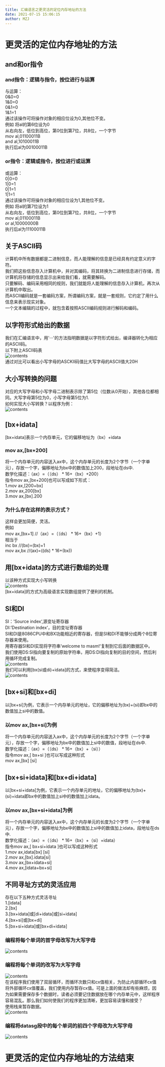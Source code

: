 ```yaml
---
title: 汇编语言之更灵活的定位内存地址的方法
date: 2021-07-15 15:06:15
author: MZJ
---
```

# 更灵活的定位内存地址的方法
## and和or指令
### and指令：逻辑与指令，按位进行与运算
与运算：  
0&0=0  
1&0=0  
0&1=0  
1&1=1  
通过该操作可将操作对象的相应位设为0,其他位不变。  
例如 将al的第6位设为0  
从右向左，低位到高位，第0位到第7位，共8位，一个字节  
mov al,01100011B  
and  al,10100011B  
执行后al为00100011B
### or指令：逻辑或指令，按位进行或运算
或运算：  
0|0=0  
1|0=1  
0|1=1  
1|1=1  
通过该操作可将操作对象的相应位设为1,其他位不变。  
例如 将al的第7位设为1  
从右向左，低位到高位，第0位到第7位，共8位，一个字节  
mov al,01100011B  
or  al,10000000B  
执行后al为11100011B
## 关于ASCII码
计算机中所有数据都是二进制信息，而人能理解的信息是已经具有约定意义的字符。  
我们把这些信息存入计算机中，并对其编码，将其转换为二进制信息进行存储，而计算机将存储的信息显示出来给我们看，就需要解码。  
只要解码、编码采用相同的规则，我们就能将人能理解的信息存入计算机，再次从计算机中取出。  
而ASCII编码就是一套编码方案，所谓编码方案，就是一套规则，它约定了用什么信息来表示现实对象。  
一个文本编辑的过程中，就包含着按照ASCII编码规则进行解码和编码。
## 以字符形式给出的数据
我们在汇编语言中，用'···'的方法指明数据是以字符形式给出，编译器转化为相应的ASCII码。  
以下附上ASCII码表  
![contents](https://github.com/MzjHarley/AssemblyLanguageBasicKnowledge/blob/main/img/%E6%B1%87%E7%BC%96%E8%AF%AD%E8%A8%80%E4%B9%8B%E6%9B%B4%E7%81%B5%E6%B4%BB%E7%9A%84%E5%AE%9A%E4%BD%8D%E5%86%85%E5%AD%98%E5%9C%B0%E5%9D%80%E7%9A%84%E6%96%B9%E6%B3%95/1.png)  
通过对比可以看出小写字母的ASCKII码值比大写字母的ASCII值大20H
## 大小写转换的问题
对应的大写字母和小写字母二进制表示除了第5位（位数从0开始），其他各位都相同。大写字母第5位为0，小写字母第5位为1.  
如何实现大小写转换？以程序为例：  
![contents](https://github.com/MzjHarley/AssemblyLanguageBasicKnowledge/blob/main/img/%E6%B1%87%E7%BC%96%E8%AF%AD%E8%A8%80%E4%B9%8B%E6%9B%B4%E7%81%B5%E6%B4%BB%E7%9A%84%E5%AE%9A%E4%BD%8D%E5%86%85%E5%AD%98%E5%9C%B0%E5%9D%80%E7%9A%84%E6%96%B9%E6%B3%95/2.png)  
## [bx+idata]
[bx+idata]表示一个内存单元，它的偏移地址为（bx）+idata
### mov ax,[bx+200]
将一个内存单元的内容送入ax中，这个内存单元的长度为2个字节（一个字单元），存放一个字，偏移地址为bx中的数值加上200，段地址在ds中.  
数学化描述：（ax）=（（ds） * 16+（bx）+200）  
指令mov ax,[bx+200]也可以写成如下形式：  
1.mov ax,[200+bx]  
2.mov ax,200[bx]  
3.mov ax,[bx].200
### 为什么存在这样的表示方式？
这样会更加简便，灵活。  
例如  
mov ax,[bx+1]      //（ax）=（（ds） * 16+（bx）+1）  
相当于  
inc bx               //(bx)=(bx)+1  
mov ax,bx      //(ax)=((ds) * 16+(bx))  
## 用[bx+idata]的方式进行数组的处理
以该种方式实现大小写转换  
![contents](https://github.com/MzjHarley/AssemblyLanguageBasicKnowledge/blob/main/img/%E6%B1%87%E7%BC%96%E8%AF%AD%E8%A8%80%E4%B9%8B%E6%9B%B4%E7%81%B5%E6%B4%BB%E7%9A%84%E5%AE%9A%E4%BD%8D%E5%86%85%E5%AD%98%E5%9C%B0%E5%9D%80%E7%9A%84%E6%96%B9%E6%B3%95/3.png)  
[bx+idata]的方式为高级语言实现数组提供了便利的机制。  
## SI和DI
SI：’Source index‘,源变址寄存器  
DI:’Destination index‘，目的变址寄存器  
SI和DI是8086CPU中和BX功能相近的寄存器，但是SI和DI不能够分成两个8位寄存器来使用。  
用寄存器SI和DI实现将字符串’welcome to masm!‘复制到它后面的数据区中。  
我们使用DS:SI指向要复制的原始字符串，用DS:DI指向复制的目的空间，然后利用循环完成复制。  
![contents](https://github.com/MzjHarley/AssemblyLanguageBasicKnowledge/blob/main/img/%E6%B1%87%E7%BC%96%E8%AF%AD%E8%A8%80%E4%B9%8B%E6%9B%B4%E7%81%B5%E6%B4%BB%E7%9A%84%E5%AE%9A%E4%BD%8D%E5%86%85%E5%AD%98%E5%9C%B0%E5%9D%80%E7%9A%84%E6%96%B9%E6%B3%95/4.png)  
我们可以利用[bx(si或di)+idata]的方式，来使程序变得简洁。  
![contents](https://github.com/MzjHarley/AssemblyLanguageBasicKnowledge/blob/main/img/%E6%B1%87%E7%BC%96%E8%AF%AD%E8%A8%80%E4%B9%8B%E6%9B%B4%E7%81%B5%E6%B4%BB%E7%9A%84%E5%AE%9A%E4%BD%8D%E5%86%85%E5%AD%98%E5%9C%B0%E5%9D%80%E7%9A%84%E6%96%B9%E6%B3%95/5.png)
## [bx+si]和[bx+di]
以[bx+si]为例，它表示一个内存单元的地址，它的偏移地址为(bx)+(si)即bx中的数值加上si中的数值。  
### 以mov ax,[bx+si]为例
将一个内存单元的内容送入ax中，这个内存单元的长度为2个字节（一个字单元），存放一个字，偏移地址为bx中的数值加上si中的数值，段地址在ds中.  
数学化描述：（ax）=（（ds） * 16+（bx）+（si））  
指令mov ax,[ bx+si ]也可以写成这种形式  
mov ax,[bx]  [si]  
## [bx+si+idata]和[bx+di+idata]
以[bx+si+idata]为例，它表示一个内存单元的地址，它的偏移地址为(bx)+(si)+idata即bx中的数值加上si中的数值加上idata。
### 以mov ax,[bx+si+idata]为例
将一个内存单元的内容送入ax中，这个内存单元的长度为2个字节（一个字单元），存放一个字，偏移地址为bx中的数值加上si中的数值加上idata，段地址在ds中.  
数学化描述：（ax）=（（ds） * 16+（bx）+（si）+idata）  
指令mov ax,[ bx+si+idata ]也可以写成这种形式  
1.mov ax,idata[bx]  [si]  
2.mov ax,[bx].idata[si]  
3.mov ax,[bx+idata+si]  
4.mov ax,[idata+bx+si]  
## 不同寻址方式的灵活应用
存在以下五种方式灵活寻址  
1.[idata]  
2.[bx]  
3.[bx+idata]或[di+idata]或[si+idata]  
4.[bx+si]或[bx+di]  
5.[bx+si+idata]或[bx+di+idata]  
### 编程将每个单词的首字母改写为大写字母
![contents](https://github.com/MzjHarley/AssemblyLanguageBasicKnowledge/blob/main/img/%E6%B1%87%E7%BC%96%E8%AF%AD%E8%A8%80%E4%B9%8B%E6%9B%B4%E7%81%B5%E6%B4%BB%E7%9A%84%E5%AE%9A%E4%BD%8D%E5%86%85%E5%AD%98%E5%9C%B0%E5%9D%80%E7%9A%84%E6%96%B9%E6%B3%95/6.png)
### 编程将每个单词的改写为大写字母
![contents](https://github.com/MzjHarley/AssemblyLanguageBasicKnowledge/blob/main/img/%E6%B1%87%E7%BC%96%E8%AF%AD%E8%A8%80%E4%B9%8B%E6%9B%B4%E7%81%B5%E6%B4%BB%E7%9A%84%E5%AE%9A%E4%BD%8D%E5%86%85%E5%AD%98%E5%9C%B0%E5%9D%80%E7%9A%84%E6%96%B9%E6%B3%95/7.png)  
在该程序我们使用了双层循环，而循环次数只和cx值相关，为防止内部循环cx值将外部循环cx值覆盖，我们使用内存暂存cx值。可是上面的做法却有些麻烦，因为如果需要保存多个数据时，读者必须要记住数据放在哪个内存单元中，这样程序容易混乱。那么我们如何使我们的程序更加清晰，更加容易读懂和接受？  
使用栈来暂存数据。  
![contents](https://github.com/MzjHarley/AssemblyLanguageBasicKnowledge/blob/main/img/%E6%B1%87%E7%BC%96%E8%AF%AD%E8%A8%80%E4%B9%8B%E6%9B%B4%E7%81%B5%E6%B4%BB%E7%9A%84%E5%AE%9A%E4%BD%8D%E5%86%85%E5%AD%98%E5%9C%B0%E5%9D%80%E7%9A%84%E6%96%B9%E6%B3%95/8.png)
### 编程将datasg段中的每个单词的前四个字母改为大写字母
![contents](https://github.com/MzjHarley/AssemblyLanguageBasicKnowledge/blob/main/img/%E6%B1%87%E7%BC%96%E8%AF%AD%E8%A8%80%E4%B9%8B%E6%9B%B4%E7%81%B5%E6%B4%BB%E7%9A%84%E5%AE%9A%E4%BD%8D%E5%86%85%E5%AD%98%E5%9C%B0%E5%9D%80%E7%9A%84%E6%96%B9%E6%B3%95/9.png)
# 更灵活的定位内存地址的方法结束